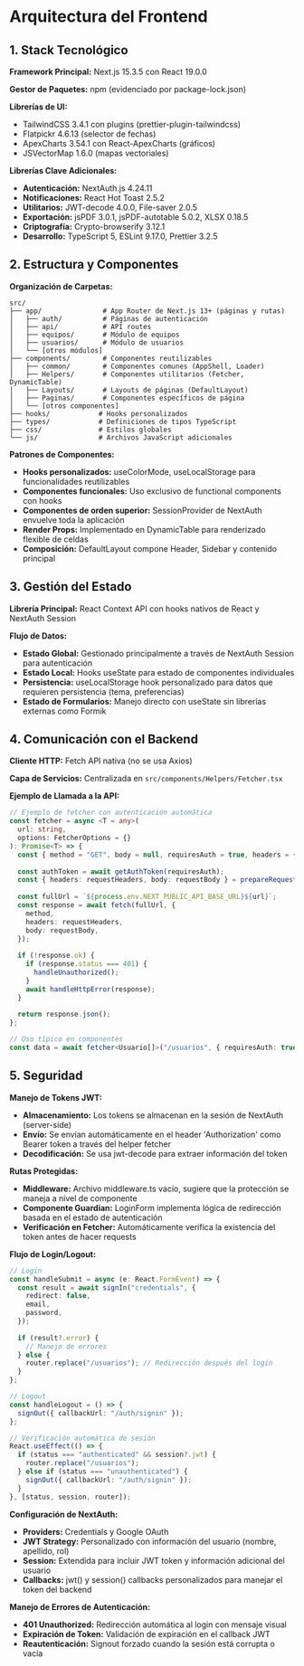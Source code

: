 # Arquitectura del Frontend

## 1. Stack Tecnológico

**Framework Principal:** Next.js 15.3.5 con React 19.0.0

**Gestor de Paquetes:** npm (evidenciado por package-lock.json)

**Librerías de UI:** 
- TailwindCSS 3.4.1 con plugins (prettier-plugin-tailwindcss)
- Flatpickr 4.6.13 (selector de fechas)
- ApexCharts 3.54.1 con React-ApexCharts (gráficos)
- JSVectorMap 1.6.0 (mapas vectoriales)

**Librerías Clave Adicionales:**
- **Autenticación:** NextAuth.js 4.24.11
- **Notificaciones:** React Hot Toast 2.5.2
- **Utilitarios:** JWT-decode 4.0.0, File-saver 2.0.5
- **Exportación:** jsPDF 3.0.1, jsPDF-autotable 5.0.2, XLSX 0.18.5
- **Criptografía:** Crypto-browserify 3.12.1
- **Desarrollo:** TypeScript 5, ESLint 9.17.0, Prettier 3.2.5

## 2. Estructura y Componentes

**Organización de Carpetas:** 
```
src/
├── app/               # App Router de Next.js 13+ (páginas y rutas)
│   ├── auth/          # Páginas de autenticación
│   ├── api/           # API routes
│   ├── equipos/       # Módulo de equipos
│   ├── usuarios/      # Módulo de usuarios
│   └── [otros módulos]
├── components/        # Componentes reutilizables
│   ├── common/        # Componentes comunes (AppShell, Loader)
│   ├── Helpers/       # Componentes utilitarios (Fetcher, DynamicTable)
│   ├── Layouts/       # Layouts de páginas (DefaultLayout)
│   ├── Paginas/       # Componentes específicos de página
│   └── [otros componentes]
├── hooks/            # Hooks personalizados
├── types/            # Definiciones de tipos TypeScript
├── css/              # Estilos globales
└── js/               # Archivos JavaScript adicionales
```

**Patrones de Componentes:**
- **Hooks personalizados:** useColorMode, useLocalStorage para funcionalidades reutilizables
- **Componentes funcionales:** Uso exclusivo de functional components con hooks
- **Componentes de orden superior:** SessionProvider de NextAuth envuelve toda la aplicación
- **Render Props:** Implementado en DynamicTable para renderizado flexible de celdas
- **Composición:** DefaultLayout compone Header, Sidebar y contenido principal

## 3. Gestión del Estado

**Librería Principal:** React Context API con hooks nativos de React y NextAuth Session

**Flujo de Datos:**
- **Estado Global:** Gestionado principalmente a través de NextAuth Session para autenticación
- **Estado Local:** Hooks useState para estado de componentes individuales
- **Persistencia:** useLocalStorage hook personalizado para datos que requieren persistencia (tema, preferencias)
- **Estado de Formularios:** Manejo directo con useState sin librerías externas como Formik

## 4. Comunicación con el Backend

**Cliente HTTP:** Fetch API nativa (no se usa Axios)

**Capa de Servicios:** Centralizada en `src/components/Helpers/Fetcher.tsx`

**Ejemplo de Llamada a la API:**
```typescript
// Ejemplo de fetcher con autenticación automática
const fetcher = async <T = any>(
  url: string,
  options: FetcherOptions = {}
): Promise<T> => {
  const { method = "GET", body = null, requiresAuth = true, headers = {} } = options;
  
  const authToken = await getAuthToken(requiresAuth);
  const { headers: requestHeaders, body: requestBody } = prepareRequest(method, body, authToken, headers);
  
  const fullUrl = `${process.env.NEXT_PUBLIC_API_BASE_URL}${url}`;
  const response = await fetch(fullUrl, {
    method,
    headers: requestHeaders,
    body: requestBody,
  });
  
  if (!response.ok) {
    if (response.status === 401) {
      handleUnauthorized();
    }
    await handleHttpError(response);
  }
  
  return response.json();
};

// Uso típico en componentes
const data = await fetcher<Usuario[]>("/usuarios", { requiresAuth: true });
```

## 5. Seguridad

**Manejo de Tokens JWT:**
- **Almacenamiento:** Los tokens se almacenan en la sesión de NextAuth (server-side)
- **Envío:** Se envían automáticamente en el header 'Authorization' como Bearer token a través del helper fetcher
- **Decodificación:** Se usa jwt-decode para extraer información del token

**Rutas Protegidas:**
- **Middleware:** Archivo middleware.ts vacío, sugiere que la protección se maneja a nivel de componente
- **Componente Guardian:** LoginForm implementa lógica de redirección basada en el estado de autenticación
- **Verificación en Fetcher:** Automáticamente verifica la existencia del token antes de hacer requests

**Flujo de Login/Logout:**
```typescript
// Login
const handleSubmit = async (e: React.FormEvent) => {
  const result = await signIn("credentials", {
    redirect: false,
    email,
    password,
  });
  
  if (result?.error) {
    // Manejo de errores
  } else {
    router.replace("/usuarios"); // Redirección después del login
  }
};

// Logout
const handleLogout = () => {
  signOut({ callbackUrl: "/auth/signin" });
};

// Verificación automática de sesión
React.useEffect(() => {
  if (status === "authenticated" && session?.jwt) {
    router.replace("/usuarios");
  } else if (status === "unauthenticated") {
    signOut({ callbackUrl: "/auth/signin" });
  }
}, [status, session, router]);
```

**Configuración de NextAuth:**
- **Providers:** Credentials y Google OAuth
- **JWT Strategy:** Personalizado con información del usuario (nombre, apellido, rol)
- **Session:** Extendida para incluir JWT token y información adicional del usuario
- **Callbacks:** jwt() y session() callbacks personalizados para manejar el token del backend

**Manejo de Errores de Autenticación:**
- **401 Unauthorized:** Redirección automática al login con mensaje visual
- **Expiración de Token:** Validación de expiración en el callback JWT
- **Reautenticación:** Signout forzado cuando la sesión está corrupta o vacía